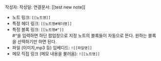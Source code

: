 작성자:
작성일:
연결문서: [[test new note]] 

- 노트 링크: `[[노트명]]`
- 특정 헤더 링크: `[[노트명#헤더명]]`
- 특정 블록 링크: `[[노트명#^]]`  
    #^을 입력하면 하단 팝업창으로 지정 노트의 블록들이 자동으로 뜬다. 원하는 블록을 선택하기만 하면 된다.
- 파일 (이미지,mp3 등) 임베디드: `![[파일명]]`
- 메모 직접 링크 (메모 내용을 불러옴): `![[노트명]]`